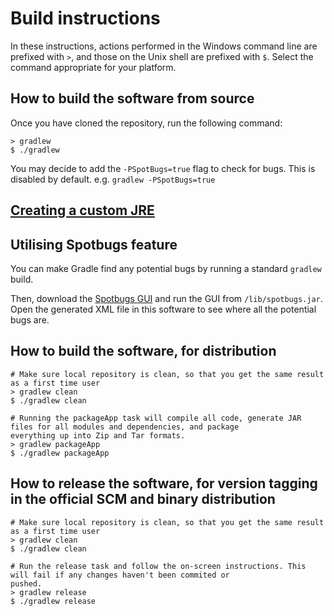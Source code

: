 # Build instructions 
In these instructions, actions performed in the Windows command line are prefixed with `>`, and those on the Unix
shell are prefixed with `$`. Select the command appropriate for your platform.

## How to build the software from source
Once you have cloned the repository, run the following command:
```
> gradlew
$ ./gradlew
```
You may decide to add the `-PSpotBugs=true` flag to check for bugs. This is disabled by default.
e.g. `gradlew -PSpotBugs=true`

## [Creating a custom JRE](gazeplay-dist/README.md)

## Utilising Spotbugs feature
You can make Gradle find any potential bugs by running a standard `gradlew` build.

Then, download the [Spotbugs GUI](http://repo.maven.apache.org/maven2/com/github/spotbugs/spotbugs/4.0.0-beta3/spotbugs-4.0.0-beta3.zip) 
and run the GUI from `/lib/spotbugs.jar`. Open the generated XML file in this software to see where all the potential
bugs are.

## How to build the software, for distribution
```
# Make sure local repository is clean, so that you get the same result as a first time user
> gradlew clean
$ ./gradlew clean

# Running the packageApp task will compile all code, generate JAR files for all modules and dependencies, and package
everything up into Zip and Tar formats.
> gradlew packageApp
$ ./gradlew packageApp
```

## How to release the software, for version tagging in the official SCM and binary distribution
```
# Make sure local repository is clean, so that you get the same result as a first time user
> gradlew clean
$ ./gradlew clean

# Run the release task and follow the on-screen instructions. This will fail if any changes haven't been commited or 
pushed.
> gradlew release
$ ./gradlew release
```
